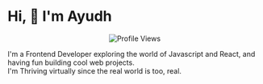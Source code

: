 # Hi, :wave: I'm Ayudh

<p align="center">
  <img src="https://komarev.com/ghpvc/?username=makersmecca&base=1093" alt="Profile Views" />
</p>

I'm a Frontend Developer exploring the world of Javascript and React, and having fun building cool web projects.</br>
I'm Thriving virtually since the real world is too, real.
